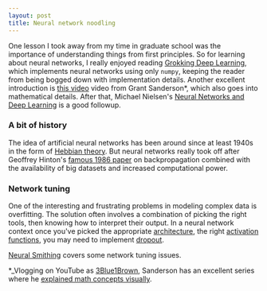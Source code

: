 ```yaml
---
layout: post
title: Neural network noodling
---
```


One lesson I took away from my time in graduate school was the importance of understanding things from first principles. So for learning about neural networks, I really enjoyed reading [Grokking Deep Learning](https://www.manning.com/books/grokking-deep-learning), which implements neural networks using only `numpy`, keeping the reader from being bogged down with implementation details. Another excellent introduction is [this video](https://www.manning.com/livevideo/3blue1brown-neural-networks) video from Grant Sanderson*, which also goes into mathematical details. After that, Michael Nielsen's [Neural Networks and Deep Learning](http://neuralnetworksanddeeplearning.com/) is a good followup.

### A bit of history

The idea of artificial neural networks has been around since at least 1940s in the form of [Hebbian theory](https://en.wikipedia.org/wiki/Hebbian_theory). But neural networks really took off after Geoffrey Hinton's [famous 1986 paper](https://www.nature.com/articles/323533a0) on backpropagation combined with the availability of big datasets and increased computational power.

### Network tuning

One of the interesting and frustrating problems in modeling complex data is overfitting. The solution often involves a combination of picking the right tools, then knowing how to interpret their output. In a neural network context once you've picked the appropriate [architecture](https://towardsdatascience.com/the-mostly-complete-chart-of-neural-networks-explained-3fb6f2367464), the right [activation functions](https://missinglink.ai/guides/neural-network-concepts/7-types-neural-network-activation-functions-right/), you may need to implement [dropout](http://jmlr.org/papers/v15/srivastava14a.html).

[Neural Smithing](https://mitpress.mit.edu/books/neural-smithing) covers some network tuning issues.

*_Vlogging on YouTube as [3Blue1Brown](https://en.wikipedia.org/wiki/3Blue1Brown), Sanderson has an excellent series where he [explained math concepts visually](https://www.youtube.com/channel/UCYO_jab_esuFRV4b17AJtAw).
